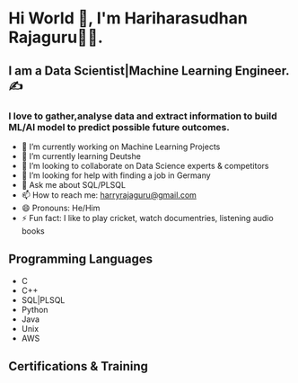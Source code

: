 # Hi World 👋, I'm Hariharasudhan Rajaguru👨‍💻.
## I am a Data Scientist|Machine Learning Engineer.✍️
### I love to gather,analyse data and extract information to build ML/AI model to predict possible future outcomes.



- 🔭 I’m currently working on Machine Learning Projects
- 🌱 I’m currently learning Deutshe
- 👯 I’m looking to collaborate on Data Science experts & competitors
- 🤔 I’m looking for help with finding a job in Germany
- 💬 Ask me about SQL/PLSQL
- 📫 How to reach me: harryrajaguru@gmail.com
- 😄 Pronouns: He/Him
- ⚡ Fun fact: I like to play cricket, watch documentries, listening audio books
 


## Programming Languages
- C
- C++
- SQL|PLSQL
- Python
- Java
- Unix
- AWS

## Certifications & Training

  
  
  


